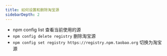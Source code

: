 ```yaml
---
title: 如何设置和删除淘宝源
sidebarDepth: 2
---
```


- npm config list 查看当前使用的源
- `npm config delete registry` 删除淘宝源
- `npm config set registry https://registry.npm.taobao.org` 切换为淘宝源
